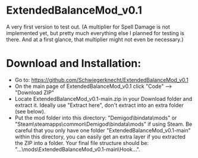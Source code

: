 # ExtendedBalanceMod_v0.1

A very first version to test out. (A multiplier for Spell Damage is not
implemented yet, but pretty much everything else I planned for testing is
there. And at a first glance, that multiplier might not even be necessary.)

# Download and Installation:

- Go to: https://github.com/Schwiegerknecht/ExtendedBalanceMod_v0.1
- On the main page of ExtendedBalanceMod_v0.1 click "Code" --> "Download ZIP"
- Locate ExtendedBalanceMod_v0.1-main.zip in your Download folder and extract
it. Ideally use "Extract here", don't extract into an extra folder (see below).
- Put the mod folder into this directory: "Demigod\bindata\mods" or
"Steam\steamapps\common\Demigod\bindata\mods" if using Steam. Be careful that
you only have one folder "ExtendedBalanceMod_v0.1-main" within this directory,
you can easily get an extra layer if you extracted the ZIP into a folder. Your
final file structure should be:
"...\mods\ExtendedBalanceMod_v0.1-main\Hook\...".
